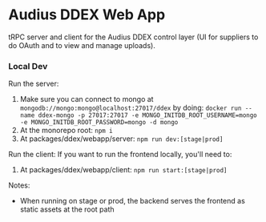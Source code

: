 # Audius DDEX Web App

tRPC server and client for the Audius DDEX control layer (UI for suppliers to do OAuth and to view and manage uploads).

### Local Dev
Run the server:
1. Make sure you can connect to mongo at `mongodb://mongo:mongo@localhost:27017/ddex` by doing: `docker run --name ddex-mongo -p 27017:27017 -e MONGO_INITDB_ROOT_USERNAME=mongo -e MONGO_INITDB_ROOT_PASSWORD=mongo -d mongo`
2. At the monorepo root: `npm i`
3. At packages/ddex/webapp/server: `npm run dev:[stage|prod]`  

Run the client:
If you want to run the frontend locally, you'll need to:
1. At packages/ddex/webapp/client: `npm run start:[stage|prod]`


Notes:
* When running on stage or prod, the backend serves the frontend as static assets at the root path
